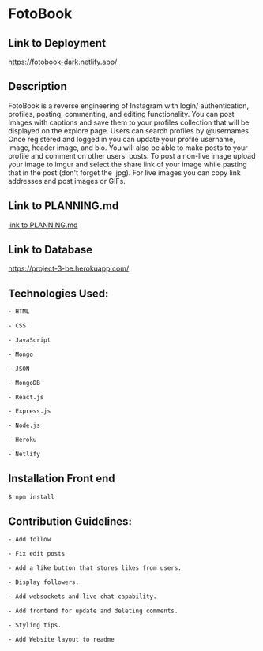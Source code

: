 # FotoBook

## Link to Deployment

https://fotobook-dark.netlify.app/

## Description

FotoBook is a reverse engineering of Instagram with login/ authentication, profiles, posting, commenting, and editing functionality. You can post Images with captions and save them to your profiles collection that will be displayed on the explore page. Users can search profiles by @usernames. Once registered and logged in you can update your profile username, image, header image, and bio. You will also be able to make posts to your profile and comment on other users' posts. To post a non-live image upload your image to imgur and select the share link of your image while pasting that in the post (don't forget the .jpg). For live images you can copy link addresses and post images or GIFs.

## Link to PLANNING.md

[link to PLANNING.md](planning.md)


## Link to Database

https://project-3-be.herokuapp.com/


## Technologies Used:

```bash
- HTML

- CSS

- JavaScript

- Mongo

- JSON

- MongoDB

- React.js

- Express.js

- Node.js

- Heroku 

- Netlify
```


## Installation Front end

```bash
$ npm install
```


## Contribution Guidelines:

```bash
- Add follow 

- Fix edit posts

- Add a like button that stores likes from users.

- Display followers.

- Add websockets and live chat capability.

- Add frontend for update and deleting comments.

- Styling tips.

- Add Website layout to readme
```

